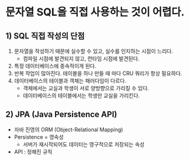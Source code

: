 # 문자열 SQL을 직접 사용하는 것이 어렵다.
## 1) SQL 직접 작성의 단점
1. 문자열을 작성하기 때문에 실수할 수 있고, 실수를 인지하는 시점이 느리다.
	- 컴파일 시점에 발견되지 않고, 런타임 시점에 발견된다.
2. 특정 데이터베이스에 종속적이게 된다.
3. 반복 작업이 많아진다. 테이블을 하나 만들 때 마다 CRU 쿼리가 항상 필요하다.
4. 데이터베이스의 테이블과 객체는 패러다임이 다르다.
	- 객체에서는 교실과 학생이 서로 양방향으로 가리킬 수 있다.
	- 데이터베이스의 테이블에서는 학생만 교실을 가리킨다.

## 2) JPA (Java Persistence API)
- 자바 진영의 ORM (Object-Relational Mapping)
- Persistence = 영속성
	- 서버가 재시작되어도 데이터는 영구적으로 저장되는 속성
- API : 정해진 규칙